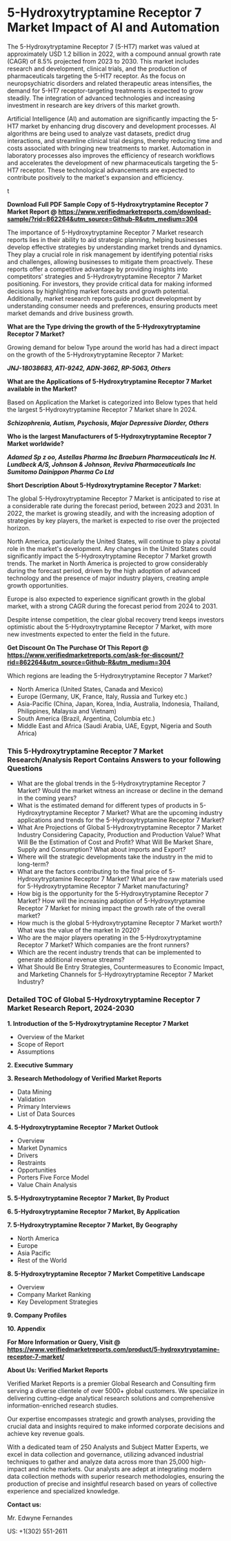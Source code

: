 <meta name="title" content="Global 5-Hydroxytryptamine Receptor 7 Market Impact of AI and Automation"><meta name="description" content="The 5-Hydroxytryptamine Receptor 7 (5-HT7) market was valued at approximately USD 1.2 billion in 2022, with a compound annual growth rate (CAGR) of 8.5% projected from"><meta name="title" content="5-Hydroxytryptamine Receptor 7 Market Size, Share, Scope, Trends, Growth, Opportunities, Analysis, Forecast"><h1>5-Hydroxytryptamine Receptor 7 Market Impact of AI and Automation</h1><p>The 5-Hydroxytryptamine Receptor 7 (5-HT7) market was valued at approximately USD 1.2 billion in 2022, with a compound annual growth rate (CAGR) of 8.5% projected from 2023 to 2030. This market includes research and development, clinical trials, and the production of pharmaceuticals targeting the 5-HT7 receptor. As the focus on neuropsychiatric disorders and related therapeutic areas intensifies, the demand for 5-HT7 receptor-targeting treatments is expected to grow steadily. The integration of advanced technologies and increasing investment in research are key drivers of this market growth.</p><p>Artificial Intelligence (AI) and automation are significantly impacting the 5-HT7 market by enhancing drug discovery and development processes. AI algorithms are being used to analyze vast datasets, predict drug interactions, and streamline clinical trial designs, thereby reducing time and costs associated with bringing new treatments to market. Automation in laboratory processes also improves the efficiency of research workflows and accelerates the development of new pharmaceuticals targeting the 5-HT7 receptor. These technological advancements are expected to contribute positively to the market's expansion and efficiency.</p>t</p><p id="" class=""><strong>Download Full PDF Sample Copy of 5-Hydroxytryptamine Receptor 7 Market Report @ <a href="https://www.verifiedmarketreports.com/download-sample/?rid=862264&utm_source=Github-R&utm_medium=304" target="_blank">https://www.verifiedmarketreports.com/download-sample/?rid=862264&utm_source=Github-R&utm_medium=304</a></strong></p><p>The importance of&nbsp;5-Hydroxytryptamine Receptor 7 Market research reports lies in their ability to aid strategic planning, helping businesses develop effective strategies by understanding market trends and dynamics. They play a crucial role in risk management by identifying potential risks and challenges, allowing businesses to mitigate them proactively. These reports offer a competitive advantage by providing insights into competitors' strategies and 5-Hydroxytryptamine Receptor 7 Market positioning. For investors, they provide critical data for making informed decisions by highlighting market forecasts and growth potential. Additionally, market research reports guide product development by understanding consumer needs and preferences, ensuring products meet market demands and drive business growth.</p><p><strong>What are the&nbsp;Type driving the growth of the 5-Hydroxytryptamine Receptor 7 Market?</strong></p><p id="" class="">Growing demand for below Type around the world has had a direct impact on the growth of the 5-Hydroxytryptamine Receptor 7 Market:</p><em><strong>JNJ-18038683, ATI-9242, ADN-3662, RP-5063, Others</strong></em></p><strong>What are the&nbsp;Applications&nbsp;of 5-Hydroxytryptamine Receptor 7 Market available in the Market?</strong></p><p id="" class="">Based on Application the Market is categorized into Below types that held the largest 5-Hydroxytryptamine Receptor 7 Market share In 2024.</p><em><strong>Schizophrenia, Autism, Psychosis, Major Depressive Diorder, Others</strong></em></p><strong>Who is the largest Manufacturers of 5-Hydroxytryptamine Receptor 7 Market worldwide?</strong></p><p><em><strong>Adamed Sp z oo, Astellas Pharma Inc Braeburn Pharmaceuticals Inc H. Lundbeck A/S, Johnson & Johnson, Reviva Pharmaceuticals Inc Sumitomo Dainippon Pharma Co Ltd</strong></em></p><p id="" class=""><strong>Short Description About 5-Hydroxytryptamine Receptor 7 Market:</strong></p><p>The global 5-Hydroxytryptamine Receptor 7 Market is anticipated to rise at a considerable rate during the forecast period, between 2023 and 2031. In 2022, the market is growing steadily, and with the increasing adoption of strategies by key players, the market is expected to rise over the projected horizon.</p><p>North America, particularly the United States, will continue to play a pivotal role in the market's development. Any changes in the United States could significantly impact the 5-Hydroxytryptamine Receptor 7 Market growth trends. The market in North America is projected to grow considerably during the forecast period, driven by the high adoption of advanced technology and the presence of major industry players, creating ample growth opportunities.</p><p>Europe is also expected to experience significant growth in the global market, with a strong CAGR during the forecast period from 2024 to 2031.</p><p>Despite intense competition, the clear global recovery trend keeps investors optimistic about the 5-Hydroxytryptamine Receptor 7 Market, with more new investments expected to enter the field in the future.</p><p id="" class=""><strong>Get Discount On The Purchase Of This Report @ <a href="https://www.verifiedmarketreports.com/ask-for-discount/?rid=862264&utm_source=Github-R&utm_medium=304" target="_blank">https://www.verifiedmarketreports.com/ask-for-discount/?rid=862264&utm_source=Github-R&utm_medium=304</a></strong></p>Which regions are leading the 5-Hydroxytryptamine Receptor 7 Market?</p><ul><li>North America (United States, Canada and Mexico)</li><li>Europe (Germany, UK, France, Italy, Russia and Turkey etc.)</li><li>Asia-Pacific (China, Japan, Korea, India, Australia, Indonesia, Thailand, Philippines, Malaysia and Vietnam)</li><li>South America (Brazil, Argentina, Columbia etc.)</li><li>Middle East and Africa (Saudi Arabia, UAE, Egypt, Nigeria and South Africa)</li></ul><h3 id="" class="">This 5-Hydroxytryptamine Receptor 7 Market Research/Analysis Report Contains Answers to your following Questions</h3><ul><li>What are the global trends in the 5-Hydroxytryptamine Receptor 7 Market? Would the market witness an increase or decline in the demand in the coming years?</li><li>What is the estimated demand for different types of products in 5-Hydroxytryptamine Receptor 7 Market? What are the upcoming industry applications and trends for the 5-Hydroxytryptamine Receptor 7 Market?</li><li>What Are Projections of Global 5-Hydroxytryptamine Receptor 7 Market Industry Considering Capacity, Production and Production Value? What Will Be the Estimation of Cost and Profit? What Will Be Market Share, Supply and Consumption? What about imports and Export?</li><li>Where will the strategic developments take the industry in the mid to long-term?</li><li>What are the factors contributing to the final price of 5-Hydroxytryptamine Receptor 7 Market? What are the raw materials used for 5-Hydroxytryptamine Receptor 7 Market manufacturing?</li><li>How big is the opportunity for the 5-Hydroxytryptamine Receptor 7 Market? How will the increasing adoption of 5-Hydroxytryptamine Receptor 7 Market for mining impact the growth rate of the overall market?</li><li>How much is the global 5-Hydroxytryptamine Receptor 7 Market worth? What was the value of the market In 2020?</li><li>Who are the major players operating in the 5-Hydroxytryptamine Receptor 7 Market? Which companies are the front runners?</li><li>Which are the recent industry trends that can be implemented to generate additional revenue streams?</li><li>What Should Be Entry Strategies, Countermeasures to Economic Impact, and Marketing Channels for 5-Hydroxytryptamine Receptor 7 Market Industry?</li></ul><h3 id="" class="">Detailed TOC of Global 5-Hydroxytryptamine Receptor 7 Market Research Report, 2024-2030</h3><p id="" class=""><strong>1. Introduction of the 5-Hydroxytryptamine Receptor 7 Market</strong></p><ul><li>Overview of the Market</li><li>Scope of Report</li><li>Assumptions</li></ul><p id="" class=""><strong>2. Executive Summary</strong></p><p id="" class=""><strong>3. Research Methodology of Verified Market Reports</strong></p><ul><li>Data Mining</li><li>Validation</li><li>Primary Interviews</li><li>List of Data Sources</li></ul><p id="" class=""><strong>4. 5-Hydroxytryptamine Receptor 7 Market Outlook</strong></p><ul><li>Overview</li><li>Market Dynamics</li><li>Drivers</li><li>Restraints</li><li>Opportunities</li><li>Porters Five Force Model</li><li>Value Chain Analysis</li></ul><p id="" class=""><strong>5. 5-Hydroxytryptamine Receptor 7 Market, By Product</strong></p><p id="" class=""><strong>6. 5-Hydroxytryptamine Receptor 7 Market, By Application</strong></p><p id="" class=""><strong>7. 5-Hydroxytryptamine Receptor 7 Market, By Geography</strong></p><ul><li>North America</li><li>Europe</li><li>Asia Pacific</li><li>Rest of the World</li></ul><p id="" class=""><strong>8. 5-Hydroxytryptamine Receptor 7 Market Competitive Landscape</strong></p><ul><li>Overview</li><li>Company Market Ranking</li><li>Key Development Strategies</li></ul><p id="" class=""><strong>9. Company Profiles</strong></p><p id="" class=""><strong>10. Appendix</strong></p><p id="" class=""><strong>For More Information or Query, Visit @ <a href="https://www.verifiedmarketreports.com/product/5-hydroxytryptamine-receptor-7-market/" target="_blank">https://www.verifiedmarketreports.com/product/5-hydroxytryptamine-receptor-7-market/</a></strong></p><p id="" class=""><strong>About Us: Verified Market Reports</strong></p><p id="" class="">Verified Market Reports is a premier Global Research and Consulting firm serving a diverse clientele of over 5000+ global customers. We specialize in delivering cutting-edge analytical research solutions and comprehensive information-enriched research studies.</p><p id="" class="">Our expertise encompasses strategic and growth analyses, providing the crucial data and insights required to make informed corporate decisions and achieve key revenue goals.</p><p id="" class="">With a dedicated team of 250 Analysts and Subject Matter Experts, we excel in data collection and governance, utilizing advanced industrial techniques to gather and analyze data across more than 25,000 high-impact and niche markets. Our analysts are adept at integrating modern data collection methods with superior research methodologies, ensuring the production of precise and insightful research based on years of collective experience and specialized knowledge.</p><p id="" class=""><strong>Contact us:</strong></p><p id="" class="">Mr. Edwyne Fernandes</p><p id="" class="">US: +1(302) 551-2611</p>